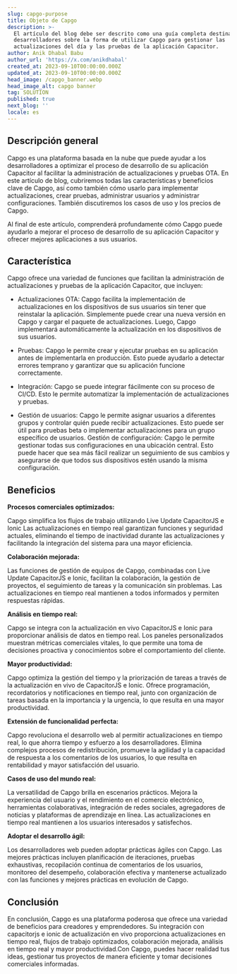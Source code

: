 ```yaml
---
slug: capgo-purpose
title: Objeto de Capgo
description: >-
  El artículo del blog debe ser descrito como una guía completa destinada a los
  desarrolladores sobre la forma de utilizar Capgo para gestionar las
  actualizaciones del día y las pruebas de la aplicación Capacitor.
author: Anik Dhabal Babu
author_url: 'https://x.com/anikdhabal'
created_at: 2023-09-10T00:00:00.000Z
updated_at: 2023-09-10T00:00:00.000Z
head_image: /capgo_banner.webp
head_image_alt: capgo banner
tag: SOLUTION
published: true
next_blog: ''
locale: es
---
```


## Descripción general

Capgo es una plataforma basada en la nube que puede ayudar a los desarrolladores a optimizar el proceso de desarrollo de su aplicación Capacitor al facilitar la administración de actualizaciones y pruebas OTA. En este artículo de blog, cubriremos todas las características y beneficios clave de Capgo, así como también cómo usarlo para implementar actualizaciones, crear pruebas, administrar usuarios y administrar configuraciones. También discutiremos los casos de uso y los precios de Capgo.

Al final de este artículo, comprenderá profundamente cómo Capgo puede ayudarlo a mejorar el proceso de desarrollo de su aplicación Capacitor y ofrecer mejores aplicaciones a sus usuarios.

## Característica

Capgo ofrece una variedad de funciones que facilitan la administración de actualizaciones y pruebas de la aplicación Capacitor, que incluyen:

* Actualizaciones OTA: Capgo facilita la implementación de actualizaciones en los dispositivos de sus usuarios sin tener que reinstalar la aplicación. Simplemente puede crear una nueva versión en Capgo y cargar el paquete de actualizaciones. Luego, Capgo implementará automáticamente la actualización en los dispositivos de sus usuarios.

* Pruebas: Capgo le permite crear y ejecutar pruebas en su aplicación antes de implementarla en producción. Esto puede ayudarlo a detectar errores temprano y garantizar que su aplicación funcione correctamente.

* Integración: Capgo se puede integrar fácilmente con su proceso de CI/CD. Esto le permite automatizar la implementación de actualizaciones y pruebas.

* Gestión de usuarios: Capgo le permite asignar usuarios a diferentes grupos y controlar quién puede recibir actualizaciones. Esto puede ser útil para pruebas beta o implementar actualizaciones para un grupo específico de usuarios.
Gestión de configuración: Capgo le permite gestionar todas sus configuraciones en una ubicación central. Esto puede hacer que sea más fácil realizar un seguimiento de sus cambios y asegurarse de que todos sus dispositivos estén usando la misma configuración.

## Beneficios

**Procesos comerciales optimizados:** 

Capgo simplifica los flujos de trabajo utilizando Live Update CapacitorJS e Ionic Las actualizaciones en tiempo real garantizan funciones y seguridad actuales, eliminando el tiempo de inactividad durante las actualizaciones y facilitando la integración del sistema para una mayor eficiencia.

**Colaboración mejorada:** 

Las funciones de gestión de equipos de Capgo, combinadas con Live Update CapacitorJS e Ionic, facilitan la colaboración, la gestión de proyectos, el seguimiento de tareas y la comunicación sin problemas. Las actualizaciones en tiempo real mantienen a todos informados y permiten respuestas rápidas.

**Análisis en tiempo real:** 

Capgo se integra con la actualización en vivo CapacitorJS e Ionic para proporcionar análisis de datos en tiempo real. Los paneles personalizados muestran métricas comerciales vitales, lo que permite una toma de decisiones proactiva y conocimientos sobre el comportamiento del cliente.

**Mayor productividad:**

 Capgo optimiza la gestión del tiempo y la priorización de tareas a través de la actualización en vivo de CapacitorJS e Ionic. Ofrece programación, recordatorios y notificaciones en tiempo real, junto con organización de tareas basada en la importancia y la urgencia, lo que resulta en una mayor productividad.

 **Extensión de funcionalidad perfecta:** 
 
 Capgo revoluciona el desarrollo web al permitir actualizaciones en tiempo real, lo que ahorra tiempo y esfuerzo a los desarrolladores. Elimina complejos procesos de redistribución, promueve la agilidad y la capacidad de respuesta a los comentarios de los usuarios, lo que resulta en rentabilidad y mayor satisfacción del usuario.

 **Casos de uso del mundo real:**
 
  La versatilidad de Capgo brilla en escenarios prácticos. Mejora la experiencia del usuario y el rendimiento en el comercio electrónico, herramientas colaborativas, integración de redes sociales, agregadores de noticias y plataformas de aprendizaje en línea. Las actualizaciones en tiempo real mantienen a los usuarios interesados ​​y satisfechos.

  **Adoptar el desarrollo ágil:** 
  
  Los desarrolladores web pueden adoptar prácticas ágiles con Capgo. Las mejores prácticas incluyen planificación de iteraciones, pruebas exhaustivas, recopilación continua de comentarios de los usuarios, monitoreo del desempeño, colaboración efectiva y mantenerse actualizado con las funciones y mejores prácticas en evolución de Capgo.

## Conclusión

En conclusión, Capgo es una plataforma poderosa que ofrece una variedad de beneficios para creadores y emprendedores. Su integración con capacitorjs e ionic de actualización en vivo proporciona actualizaciones en tiempo real, flujos de trabajo optimizados, colaboración mejorada, análisis en tiempo real y mayor productividad.Con Capgo, puedes hacer realidad tus ideas, gestionar tus proyectos de manera eficiente y tomar decisiones comerciales informadas.